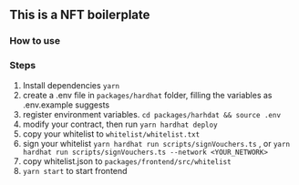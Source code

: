 ## This is a NFT boilerplate

### How to use

### Steps

1. Install dependencies `yarn`
2. create a .env file in `packages/hardhat` folder, filling the variables as .env.example suggests
3. register environment variables. `cd packages/harhdat && source .env`
4. modify your contract, then run `yarn hardhat deploy`
5. copy your whitelist to `whitelist/whitelist.txt`
6. sign your whitelist `yarn hardhat run scripts/signVouchers.ts` , or `yarn hardhat run scripts/signVouchers.ts --network <YOUR_NETWORK>`
7. copy whitelist.json to `packages/frontend/src/whitelist`
8. `yarn start` to start frontend
